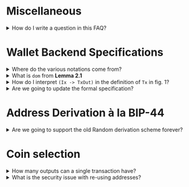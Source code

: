 # Miscellaneous

<details>
  <summary>How do I write a question in this FAQ?</summary>

  Use the `<details>` and `<summary>` html tags. The `<summary>` are nested inside the `<details>` tag
  and the question goes within the `<summary>` tag as a body. The answer goes below, and can contain any
  arbitrary markdown or HTML supported / allowed by GitHub. This produces a nice, readable output.

  e.g.
  ```html
    <details>
      <summary>What is love?</summary>

      Baby don't hurt me.
    </details>
  ```
</details>

# Wallet Backend Specifications

<details>
  <summary>Where do the various notations come from?</summary>

  Like often in Maths, notations are described within the context of the paper with some a priori hypotheses. For the
Wallet Backend specifications, the notation is inspired from the [Z notation](https://en.wikipedia.org/wiki/Z_notation) in a slightly more lightweight form.
</details>

<details>
  <summary>What is <code>dom</code> from <strong>Lemma 2.1</strong></summary>

  There are multiple occurrences in the spec of expressions like: `(dom u ∩ ins) ◃ u`. The meaning of `dom u` isn't quite clearly defined anywhere but refers to the set of keys from the mapping defined by `u: txin ↦ txout`. Hence,
`dom u` refers to all `txin` available in `u`.

  In Haskell, this translates to:

  ```hs
  class Dom a where
    type DomElem a :: *
    dom :: a -> Set (DomElem a)

  newtype UTxO = UTxO (Map TxIn TxOut)

  instance Dom UTxO where
    type DomElem UTxO = TxIn
    dom (UTxO utxo)   = Set.fromList $ Map.keys utxo
  ```
</details>

<details>
    <summary>How do I interpret <code>(Ix -> TxOut)</code> in the definition of <code>Tx</code> in fig. 1?</summary>

In the current wallet implementation it corresponds to <code>NonEmpty TxOut</code>.
</details>

<details>
  <summary>Are we going to update the formal specification?</summary>
  
  Some elements of the specification are written according to the current wallet implementation. Some parts could be simplified or removed, in particular the bits concerning a few metadata that we won't be implementing until a need for them is made clear. A few bits are also missing from the specifications (like the fact that answering `isOurs` is a stateful operation when dealing with BIP-44, or also, foreign transactions coming from ADA certificates redemption). In the long run, we do want to have the specification updated and proved. 
</details>


# Address Derivation à la BIP-44

<details>
  <summary>Are we going to support the old Random derivation scheme forever?</summary>

  Short answer: yes. Though, we don't necessarily have to support a full set of features for wallets using an old derivation scheme in order to encourage users to migrate to the sequential scheme (a.k.a BIP-44). Most probably, we will forever have to support the old derivation scheme and a few features like tracking of the wallet UTxO and balance, and, allowing funds to be migrated to a wallet using the sequential scheme.
</details>

# Coin selection

<details>
  <summary>How many outputs can a single transaction have?</summary>

  It depends. To make a transaction, our implementation currently select UTxO from the available UTxO in the wallet in order to cover for the output requested in a transaction. For every output, the wallet actually creates two outputs: 

  - The actual output to a target address 
  - A change output to a change address of the source wallet 

  Also, in practice, we strive to make these two outputs relatively equivalent in size, such that one cannot easily guess the change output from the actual one by looking at the transaction; enforcing therefore some privacy for users.

  Incidentally, we do consider every requested output in a transaction as an independent problem. This means that a single UTxO can only cover for one of the output (and will in practice, tend to be twice as big, such that we can generate an equivalent corresponding change output). As a consequence, in order to make a transaction to three target outputs, one needs to have at least three UTxOs that are big enough to cover all three outputs independently. 

  Finally, it's important to notice that the fee calculation runs **after** the coin selection and is divvied across all change outputs. So in practice, the UTxOs only need to independently cover for outputs, but are considered together when adjusting for fees.

  A few examples to make this more concrete (in the scenario below, fees are ~`180000`):

  ```
  // Both UTxOs can separately cover fee and outputs
  Available UTxO:  [200000, 200000]
  Payment Distribution: [14, 42]
  Result: Ok

  // 2 UTxOs, each cannot separately cover fee and outputs, but jointly can
  Available UTxO: [100000, 100000]
  Payment Distribution: [14, 42]
  Result: Ok

  // Single UTxOs, big enough to cover for total requested amount & fee, but multiple outputs
  Available UTxO: [400000]
  Payment Distribution: [14, 42]
  Result: Error - UTxO not enough fragmented
  ```
</details>

<details>
  <summary>What is the security issue with re-using addresses?</summary>

  In practice, there's none.
</details>
